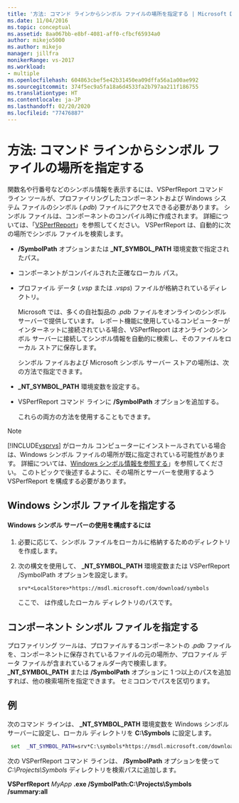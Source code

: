 ```yaml
---
title: '方法: コマンド ラインからシンボル ファイルの場所を指定する | Microsoft Docs'
ms.date: 11/04/2016
ms.topic: conceptual
ms.assetid: 8aa067bb-e8bf-4081-aff0-cfbcf65934a0
author: mikejo5000
ms.author: mikejo
manager: jillfra
monikerRange: vs-2017
ms.workload:
- multiple
ms.openlocfilehash: 604863cbef5e42b31450ea09dffa56a1a00ae992
ms.sourcegitcommit: 374f5ec9a5fa18a6d4533fa2b797aa211f186755
ms.translationtype: HT
ms.contentlocale: ja-JP
ms.lasthandoff: 02/20/2020
ms.locfileid: "77476887"
---
```

# <a name="how-to-specify-symbol-file-locations-from-the-command-line"></a>方法: コマンド ラインからシンボル ファイルの場所を指定する
関数名や行番号などのシンボル情報を表示するには、VSPerfReport コマンド ライン ツールが、プロファイリングしたコンポーネントおよび Windows システム ファイルのシンボル (.*pdb*) ファイルにアクセスできる必要があります。 シンボル ファイルは、コンポーネントのコンパイル時に作成されます。 詳細については、「[VSPerfReport](../profiling/vsperfreport.md)」を参照してください。 VSPerfReport は、自動的に次の場所でシンボル ファイルを検索します。

- **/SymbolPath** オプションまたは **_NT_SYMBOL_PATH** 環境変数で指定されたパス。

- コンポーネントがコンパイルされた正確なローカル パス。

- プロファイル データ (.*vsp* または .*vsps*) ファイルが格納されているディレクトリ。

  Microsoft では、多くの自社製品の .*pdb* ファイルをオンラインのシンボル サーバーで提供しています。 レポート機能に使用しているコンピューターがインターネットに接続されている場合、VSPerfReport はオンラインのシンボル サーバーに接続してシンボル情報を自動的に検索し、そのファイルをローカル ストアに保存します。

  シンボル ファイルおよび Microsoft シンボル サーバー ストアの場所は、次の方法で指定できます。

- **_NT_SYMBOL_PATH** 環境変数を設定する。

- VSPerfReport コマンド ラインに **/SymbolPath** オプションを追加する。

  これらの両方の方法を使用することもできます。

> [!NOTE]
> [!INCLUDE[vsprvs](../code-quality/includes/vsprvs_md.md)] がローカル コンピューターにインストールされている場合は、Windows シンボル ファイルの場所が既に指定されている可能性があります。 詳細については、[Windows シンボル情報を参照する](../profiling/how-to-reference-windows-symbol-information.md)」を参照してください。 このトピックで後述するように、その場所とサーバーを使用するよう VSPerfReport を構成する必要があります。

## <a name="specify-windows-symbol-files"></a>Windows シンボル ファイルを指定する

#### <a name="to-configure-the-use-of-the-windows-symbol-server"></a>Windows シンボル サーバーの使用を構成するには

1. 必要に応じて、シンボル ファイルをローカルに格納するためのディレクトリを作成します。

2. 次の構文を使用して、 **_NT_SYMBOL_PATH** 環境変数または VSPerfReport /SymbolPath オプションを設定します。

    `srv*<LocalStore>*https://msdl.microsoft.com/download/symbols`

    ここで、 *<LocalStore>* は作成したローカル ディレクトリのパスです。

## <a name="specify-component-symbol-files"></a>コンポーネント シンボル ファイルを指定する
 プロファイリング ツールは、プロファイルするコンポーネントの .*pdb* ファイルを、コンポーネントに保存されているファイルの元の場所か、プロファイル データ ファイルが含まれているフォルダー内で検索します。 **_NT_SYMBOL_PATH** または **/SymbolPath** オプションに 1 つ以上のパスを追加すれば、他の検索場所を指定できます。 セミコロンでパスを区切ります。

## <a name="example"></a>例
 次のコマンド ラインは、 **_NT_SYMBOL_PATH** 環境変数を Windows シンボル サーバーに設定し、ローカル ディレクトリを **C:\Symbols** に設定します。

 ```cmd
  set  _NT_SYMBOL_PATH=srv*C:\symbols*https://msdl.microsoft.com/download/symbols
 ```

 次の VSPerfReport コマンド ラインは、 **/SymbolPath** オプションを使って *C:\Projects\Symbols* ディレクトリを検索パスに追加します。

 **VSPerfReport**  *MyApp* **.exe /SymbolPath:C:\Projects\Symbols /summary:all**
